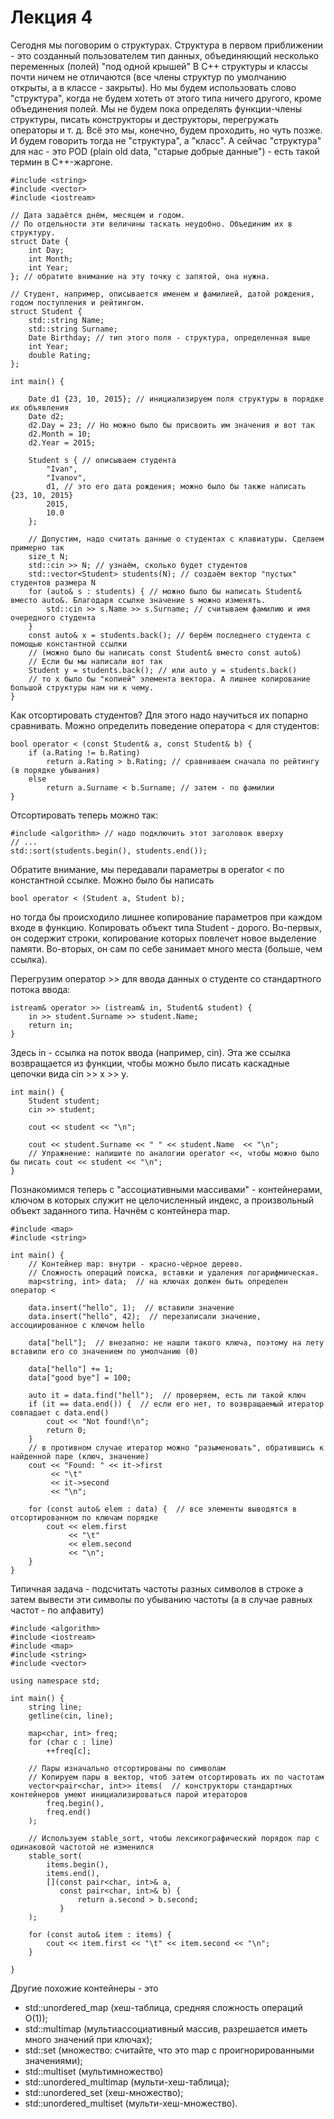 # Лекция 4

Сегодня мы поговорим о структурах.
Структура в первом приближении - это созданный пользователем тип данных, 
объединяющий несколько переменных (полей) "под одной крышей"
В C++ структуры и классы почти ничем не отличаются
(все члены структур по умолчанию открыты, а в классе - закрыты).
Но мы будем использовать слово "структура", когда не будем хотеть от этого типа ничего другого,
кроме объединения полей. 
Мы не будем пока определять функции-члены структуры, писать конструкторы и деструкторы, перегружать операторы и т. д.
Всё это мы, конечно, будем проходить, но чуть позже. И будем говорить тогда не "структура", а "класс".
А сейчас "структура" для нас - это POD (plain old data, "старые добрые данные") - есть такой термин в C++-жаргоне.

    #include <string>
    #include <vector>
    #include <iostream>

    // Дата задаётся днём, месяцем и годом.
    // По отдельности эти величины таскать неудобно. Объединим их в структуру.
    struct Date {
        int Day;
        int Month;
        int Year;
    }; // обратите внимание на эту точку с запятой, она нужна.

    // Студент, например, описывается именем и фамилией, датой рождения, годом поступления и рейтингом.
    struct Student {
        std::string Name;
        std::string Surname;
        Date Birthday; // тип этого поля - структура, определенная выше
        int Year;
        double Rating;
    };

    int main() {

        Date d1 {23, 10, 2015}; // инициализируем поля структуры в порядке их объявления
        Date d2;
        d2.Day = 23; // Но можно было бы присвоить им значения и вот так
        d2.Month = 10;
        d2.Year = 2015;

        Student s { // описываем студента
            "Ivan",
            "Ivanov",
            d1, // это его дата рождения; можно было бы также написать {23, 10, 2015} 
            2015,
            10.0
        };

        // Допустим, надо считать данные о студентах с клавиатуры. Сделаем примерно так
        size_t N;
        std::cin >> N; // узнаём, сколько будет студентов
        std::vector<Student> students(N); // создаём вектор "пустых" студентов размера N
        for (auto& s : students) { // можно было бы написать Student& вместо auto&. Благодаря ссылке значение s можно изменять.
            std::cin >> s.Name >> s.Surname; // считываем фамилию и имя очередного студента
        }
        const auto& x = students.back(); // берём последнего студента с помощью константной ссылки
        // (можно было бы написать const Student& вместо const auto&)
        // Если бы мы написали вот так
        Student у = students.back(); // или auto у = students.back()
        // то x было бы "копией" элемента вектора. А лишнее копирование большой структуры нам ни к чему.
    }

Как отсортировать студентов? Для этого надо научиться их попарно сравнивать.
Можно определить поведение оператора < для студентов:

    bool operator < (const Student& a, const Student& b) {
        if (a.Rating != b.Rating)
            return a.Rating > b.Rating; // сравниваем сначала по рейтингу (в порядке убывания)
        else
            return a.Surname < b.Surname; // затем - по фамилии
    }

Отсортировать теперь можно так:

    #include <algorithm> // надо подключить этот заголовок вверху
    // ...
    std::sort(students.begin(), students.end());

Обратите внимание, мы передавали параметры в operator < по константной ссылке.
Можно было бы написать

    bool operator < (Student a, Student b);

но тогда бы происходило лишнее копирование параметров при каждом входе в функцию.
Копировать объект типа Student - дорого.
Во-первых, он содержит строки, копирование которых повлечет новое выделение памяти.
Во-вторых, он сам по себе занимает много места (больше, чем ссылка).

Перегрузим оператор >> для ввода данных о студенте со стандартного потока ввода:

    istream& operator >> (istream& in, Student& student) {
        in >> student.Surname >> student.Name;
        return in;
    }

Здесь in - ссылка на поток ввода (например, cin).
Эта же ссылка возвращается из функции, чтобы можно было писать каскадные цепочки вида cin >> x >> y.

    int main() {
        Student student;
        cin >> student;

        cout << student << "\n";

        cout << student.Surname << " " << student.Name  << "\n";
        // Упражнение: напишите по аналогии operator <<, чтобы можно было бы писать cout << student << "\n";
    }


Познакомимся теперь с "ассоциативными массивами" - контейнерами, ключом в которых служит не целочисленный индекс,
а произвольный объект заданного типа.
Начнём с контейнера map.

    #include <map>
    #include <string>

    int main() {
        // Контейнер map: внутри - красно-чёрное дерево.
        // Сложность операций поиска, вставки и удаления логарифмическая.
        map<string, int> data;  // на ключах должен быть определен оператор <

        data.insert("hello", 1);  // вставили значение
        data.insert("hello", 42);  // перезаписали значение, ассоциированное с ключом hello

        data["hell"];  // внезапно: не нашли такого ключа, поэтому на лету вставили его со значением по умолчанию (0)

        data["hello"] += 1;
        data["good bye"] = 100;

        auto it = data.find("hell");  // проверяем, есть ли такой ключ
        if (it == data.end()) {  // если его нет, то возвращаемый итератор совпадает с data.end()
            cout << "Not found!\n";
            return 0;
        }
        // в противном случае итератор можно "разыменовать", обратившись к найденной паре (ключ, значение)
        cout << "Found: " << it->first
             << "\t" 
             << it->second 
             << "\n";

        for (const auto& elem : data) {  // все элементы выводятся в отсортированном по ключам порядке
            cout << elem.first 
                 << "\t"
                 << elem.second
                 << "\n";
        }
    }


Типичная задача - подсчитать частоты разных символов в строке
а затем вывести эти символы по убыванию частоты (а в случае равных частот - по алфавиту)

    #include <algorithm>
    #include <iostream>
    #include <map>
    #include <string>
    #include <vector>

    using namespace std;

    int main() {
        string line;
        getline(cin, line);

        map<char, int> freq;
        for (char c : line)
            ++freq[c];

        // Пары изначально отсортированы по символам
        // Копируем пары в вектор, чтоб затем отсортировать их по частотам
        vector<pair<char, int>> items(  // конструкторы стандартных контейнеров умеют инициализироваться парой итераторов
            freq.begin(),
            freq.end()
        );

        // Используем stable_sort, чтобы лексикографический порядок пар с одинаковой частотой не изменился
        stable_sort(
            items.begin(),
            items.end(),
            [](const pair<char, int>& a,
               const pair<char, int>& b) {
                   return a.second > b.second;
               }
        );

        for (const auto& item : items) {
            cout << item.first << "\t" << item.second << "\n";
        }

    }

Другие похожие контейнеры - это

* std::unordered_map (хеш-таблица, средняя сложность операций O(1));
* std::multimap (мультиассоциативный массив, разрешается иметь много значений при ключах);
* std::set (множество: считайте, что это map с проигнорированными значениями);
* std::multiset (мультимножество)
* std::unordered_multimap (мульти-хеш-таблица);
* std::unordered_set (хеш-множество);
* std::unordered_multiset (мульти-хеш-множество).